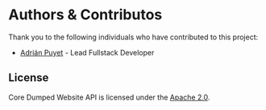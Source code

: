 # Authors & Contributos

Thank you to the following individuals who have contributed to this project:

- [Adrián Puyet](https://github.com/Rowiz49) - Lead Fullstack Developer

## License

Core Dumped Website API is licensed under the [Apache 2.0](LICENSE).

